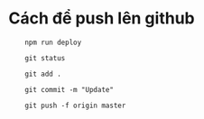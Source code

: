 # Cách để push lên github

```
    npm run deploy

    git status

    git add .

    git commit -m "Update"

    git push -f origin master


```
